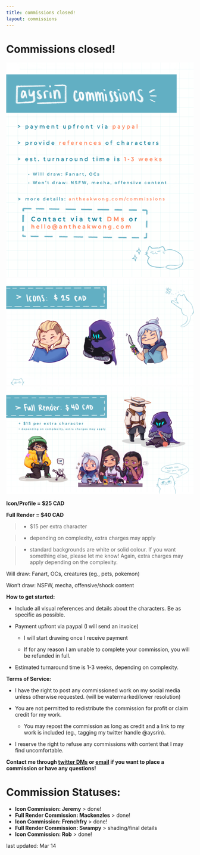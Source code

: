 ```yaml
---
title: commissions closed!
layout: commissions
---
```


# Commissions closed!

![commission examples](/assets/images/aysrin_commissions_tos_1.PNG)
![commission examples](/assets/images/aysrin_commissions_icons_2.PNG) 
![commission examples](/assets/images/aysrin_commissions_fullrender_3.PNG)

**Icon/Profile = $25 CAD**

**Full Render = $40 CAD**

> - $15 per extra character

> - depending on complexity, extra charges may apply

> - standard backgrounds are white or solid colour. If you want something else, please let me know! Again, extra charges may apply depending on the complexity.


Will draw: Fanart, OCs, creatures (eg., pets, pokemon)

Won’t draw: NSFW, mecha, offensive/shock content



**How to get started:**

- Include all visual references and details about the characters. Be as specific as possible.

- Payment upfront via paypal (I will send an invoice)

    - I will start drawing once I receive payment

    - If for any reason I am unable to complete your commission, you will be refunded in full.

- Estimated turnaround time is 1-3 weeks, depending on complexity.


**Terms of Service:**
- I have the right to post any commissioned work on my social media unless otherwise requested. (will be watermarked/lower resolution)

- You are not permitted to redistribute the commission for profit or claim credit for my work. 

    - You may repost the commission as long as credit and a link to my work is included (eg., tagging my twitter handle @aysrin).

- I reserve the right to refuse any commissions with content that I may find uncomfortable.

**Contact me through [twitter DMs](https://twitter.com/aysrin) or [email](mailto:hello@antheakwong.com) if you want to place a commission or have any questions!**

# **Commission Statuses:** 

- **Icon Commission: Jeremy** > done!
- **Full Render Commission: Mackenzles** > done!
- **Icon Commission: Frenchfry** > done!
- **Full Render Commission: Swampy** > shading/final details
- **Icon Commission: Rob** > done!

last updated: Mar 14

